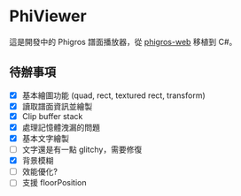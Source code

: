 ﻿# PhiViewer

這是開發中的 Phigros 譜面播放器，從 [phigros-web](https://github.com/KawaiiKusa/phigros-web)
移植到 C#。

## 待辦事項
- [x] 基本繪圖功能 (quad, rect, textured rect, transform)
- [x] 讀取譜面資訊並繪製
- [x] Clip buffer stack
- [x] 處理記憶體洩漏的問題
- [x] 基本文字繪製
- [ ] 文字還是有一點 glitchy，需要修復
- [x] 背景模糊
- [ ] 效能優化?
- [ ] 支援 floorPosition